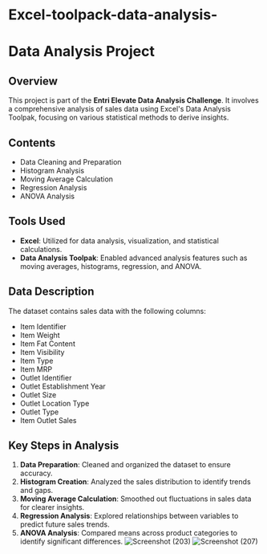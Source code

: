 # Excel-toolpack-data-analysis-
# Data Analysis Project

## Overview
This project is part of the **Entri Elevate Data Analysis Challenge**. It involves a comprehensive analysis of sales data using Excel's Data Analysis Toolpak, focusing on various statistical methods to derive insights.

## Contents
- Data Cleaning and Preparation
- Histogram Analysis
- Moving Average Calculation
- Regression Analysis
- ANOVA Analysis

## Tools Used
- **Excel**: Utilized for data analysis, visualization, and statistical calculations.
- **Data Analysis Toolpak**: Enabled advanced analysis features such as moving averages, histograms, regression, and ANOVA.

## Data Description
The dataset contains sales data with the following columns:
- Item Identifier
- Item Weight
- Item Fat Content
- Item Visibility
- Item Type
- Item MRP
- Outlet Identifier
- Outlet Establishment Year
- Outlet Size
- Outlet Location Type
- Outlet Type
- Item Outlet Sales

## Key Steps in Analysis
1. **Data Preparation**: Cleaned and organized the dataset to ensure accuracy.
2. **Histogram Creation**: Analyzed the sales distribution to identify trends and gaps.
3. **Moving Average Calculation**: Smoothed out fluctuations in sales data for clearer insights.
4. **Regression Analysis**: Explored relationships between variables to predict future sales trends.
5. **ANOVA Analysis**: Compared means across product categories to identify significant differences.
![Screenshot (203)](https://github.com/user-attachments/assets/48f37e34-f2a1-443a-a111-b5480df994d9)
![Screenshot (207)](https://github.com/user-attachments/assets/6629cb51-6f2e-4d92-ba74-0c8fa700611b)
